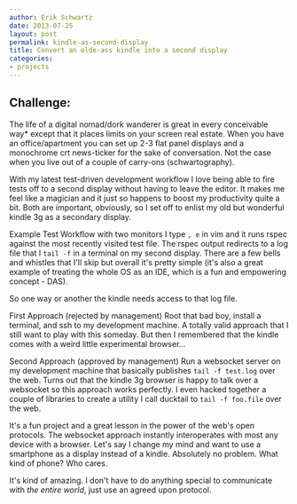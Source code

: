 ```yaml
---
author: Erik Schwartz
date: 2013-07-25
layout: post
permalink: kindle-as-second-display
title: Convert an olde-ass kindle into a second display
categories:
- projects
---
```


Challenge:
-----
The life of a digital nomad/dork wanderer is great in every conceivable way* except that it places limits on your screen real estate. When you have an office/apartment you can set up 2-3 flat panel displays and a monochrome crt news-ticker for the sake of conversation. Not the case when you live out of a couple of carry-ons (schwartography).

With my latest test-driven development workflow I love being able to fire tests off to a second display without having to leave the editor. It makes me feel like a magician and it just so happens to boost my productivity quite a bit. Both are important, obviously, so I set off to enlist my old but wonderful kindle 3g as a secondary display.


Example Test Workflow with two monitors
I type `, e` in vim and it runs rspec against the most recently visited test file. The rspec output redirects to a log file that I `tail -f` in a terminal on my second display. There are a few bells and whistles that I'll skip but overall it's pretty simple (it's also a great example of treating the whole OS as an IDE, which is a fun and empowering concept - DAS).

So one way or another the kindle needs access to that log file.

First Approach (rejected by management)
Root that bad boy, install a terminal, and ssh to my development machine. A totally valid approach that I still want to play with this someday. But then I remembered that the kindle comes with a weird little experimental browser…

Second Approach (approved by management)
Run a websocket server on my development machine that basically publishes `tail -f test.log` over the web. Turns out that the kindle 3g browser is happy to talk over a websocket so this approach works perfectly. I even hacked together a couple of libraries to create a utility I call ducktail to `tail -f foo.file` over the web.

It's a fun project and a great lesson in the power of the web's open protocols. The websocket approach instantly interoperates with most any device with a browser. Let's say I change my mind and want to use a smartphone as a display instead of a kindle. Absolutely no problem. What kind of phone? Who cares.

It's kind of amazing. I don't have to do anything special to communicate with _the entire world_, just use an agreed upon protocol.
